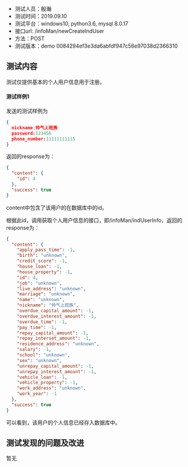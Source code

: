 + 测试人员：殷瀚
+ 测试时间：2019.09.10
+ 测试平台：windows10, python3.6, mysql 8.0.17
+ 接口url: /infoMan/newCreateIndUser
+ 方法：POST
+ 测试版本：demo 0084294ef3e3da6abfdf947c56e97038d2366310

## 测试内容

测试仅提供基本的个人用户信息用于注册。

#### 测试样例1

发送的测试样例为

``` json
{
  nickname:帅气上班族
  password:123456
  phone_number:11111111115
}
```

返回的response为：

``` json
{
  "content": {
    "id": 4
  },
  "success": true
}
```

content中包含了该用户的在数据库中的id。

根据此id，调用获取个人用户信息的接口，即/infoMan/indUserInfo，返回的response为：

``` json
{
  "content": {
    "apply_pass_time": -1,
    "birth": "unknown",
    "credit_score": -1,
    "house_loan": -1,
    "house_property": -1,
    "id": 4,
    "job": "unknown",
    "live_address": "unknown",
    "marriage": "unknown",
    "name": "unknown",
    "nickname": "帅气上班族",
    "overdue_capital_amount": -1,
    "overdue_interest_amount": -1,
    "overdue_time": -1,
    "pay_time": -1,
    "repay_capital_amount": -1,
    "repay_interset_amount": -1,
    "residence_address": "unknown",
    "salary": -1,
    "school": "unknown",
    "sex": "unknown",
    "unrepay_capital_amount": -1,
    "unrepay_interest_amount": -1,
    "vehicle_loan": -1,
    "vehicle_property": -1,
    "work_address": "unknown",
    "work_year": -1
  },
  "success": true
}
```

可以看到，该用户的个人信息已经存入数据库中。

## 测试发现的问题及改进

暂无
